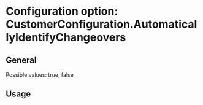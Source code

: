 # Configuration option: CustomerConfiguration.AutomaticallyIdentifyChangeovers

## General

Possible values: true, false

## Usage


